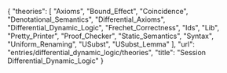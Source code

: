 {
    "theories": [
        "Axioms",
        "Bound_Effect",
        "Coincidence",
        "Denotational_Semantics",
        "Differential_Axioms",
        "Differential_Dynamic_Logic",
        "Frechet_Correctness",
        "Ids",
        "Lib",
        "Pretty_Printer",
        "Proof_Checker",
        "Static_Semantics",
        "Syntax",
        "Uniform_Renaming",
        "USubst",
        "USubst_Lemma"
    ],
    "url": "entries/differential_dynamic_logic/theories",
    "title": "Session Differential_Dynamic_Logic"
}